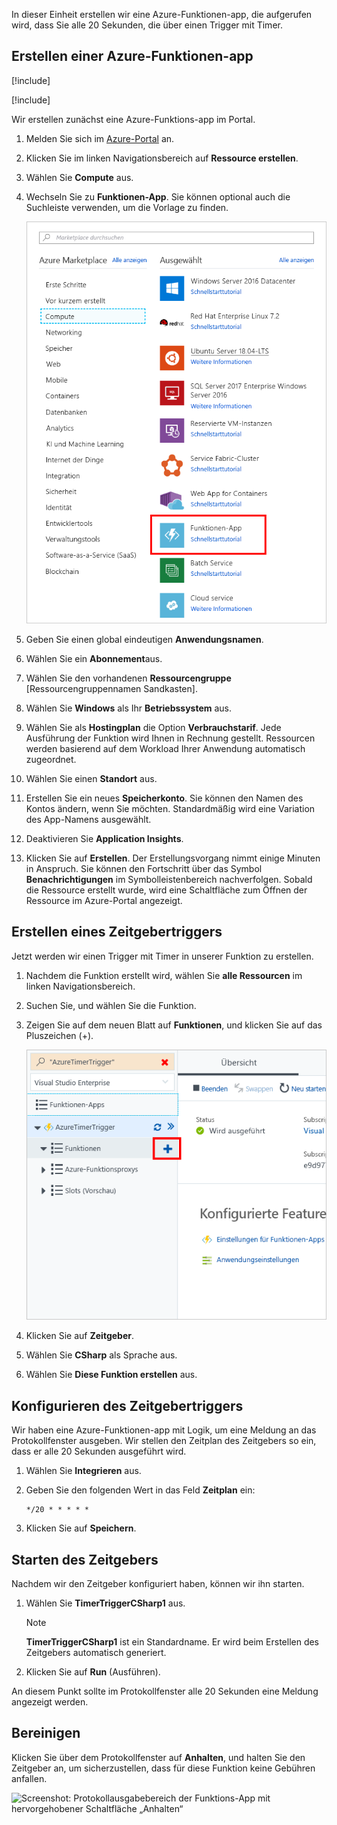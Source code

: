 In dieser Einheit erstellen wir eine Azure-Funktionen-app, die aufgerufen wird, dass Sie alle 20 Sekunden, die über einen Trigger mit Timer.

## <a name="create-an-azure-function-app"></a>Erstellen einer Azure-Funktionen-app

[!include[](../../../includes/azure-sandbox-activate.md)]

[!include[](../../../includes/azure-sandbox-regions-first-mention-note.md)]

Wir erstellen zunächst eine Azure-Funktions-app im Portal.

1. Melden Sie sich im [Azure-Portal](https://portal.azure.com?azure-portal=true) an.

1. Klicken Sie im linken Navigationsbereich auf **Ressource erstellen**.

1. Wählen Sie **Compute** aus.

1. Wechseln Sie zu **Funktionen-App**. Sie können optional auch die Suchleiste verwenden, um die Vorlage zu finden.

    ![Screenshot: Blatt „Ressource erstellen“ im Azure-Portal mit hervorgehobener Funktions-App.](../media/4-click-function-app.png)

1. Geben Sie einen global eindeutigen **Anwendungsnamen**.

1. Wählen Sie ein **Abonnement**aus.

1. Wählen Sie den vorhandenen **Ressourcengruppe** <rgn>[Ressourcengruppennamen Sandkasten]</rgn>.

1. Wählen Sie **Windows** als Ihr **Betriebssystem** aus.

1. Wählen Sie als **Hostingplan** die Option **Verbrauchstarif**. Jede Ausführung der Funktion wird Ihnen in Rechnung gestellt. Ressourcen werden basierend auf dem Workload Ihrer Anwendung automatisch zugeordnet.

1. Wählen Sie einen **Standort** aus.

1. Erstellen Sie ein neues **Speicherkonto**. Sie können den Namen des Kontos ändern, wenn Sie möchten. Standardmäßig wird eine Variation des App-Namens ausgewählt.

1. Deaktivieren Sie **Application Insights**.

1. Klicken Sie auf **Erstellen**. Der Erstellungsvorgang nimmt einige Minuten in Anspruch. Sie können den Fortschritt über das Symbol **Benachrichtigungen** im Symbolleistenbereich nachverfolgen. Sobald die Ressource erstellt wurde, wird eine Schaltfläche zum Öffnen der Ressource im Azure-Portal angezeigt.

## <a name="create-a-timer-trigger"></a>Erstellen eines Zeitgebertriggers

Jetzt werden wir einen Trigger mit Timer in unserer Funktion zu erstellen.

1. Nachdem die Funktion erstellt wird, wählen Sie **alle Ressourcen** im linken Navigationsbereich.

1. Suchen Sie, und wählen Sie die Funktion.

1. Zeigen Sie auf dem neuen Blatt auf **Funktionen**, und klicken Sie auf das Pluszeichen (+).

    ![Screenshot: Blatt „Funktions-App“ im Azure-Portal mit hervorgehobenem Pluszeichen (+) im Untermenü „Funktionen“](../media/4-hover-function.png)

1. Klicken Sie auf **Zeitgeber**.

1. Wählen Sie **CSharp** als Sprache aus.

1. Wählen Sie **Diese Funktion erstellen** aus.

## <a name="configure-the-timer-trigger"></a>Konfigurieren des Zeitgebertriggers

Wir haben eine Azure-Funktionen-app mit Logik, um eine Meldung an das Protokollfenster ausgeben. Wir stellen den Zeitplan des Zeitgebers so ein, dass er alle 20 Sekunden ausgeführt wird.

1. Wählen Sie **Integrieren** aus.

1. Geben Sie den folgenden Wert in das Feld **Zeitplan** ein:

    ```log
    */20 * * * * *
    ```

1. Klicken Sie auf **Speichern**.

## <a name="start-the-timer"></a>Starten des Zeitgebers

Nachdem wir den Zeitgeber konfiguriert haben, können wir ihn starten.

1. Wählen Sie **TimerTriggerCSharp1** aus.

    > [!NOTE]
    > **TimerTriggerCSharp1** ist ein Standardname. Er wird beim Erstellen des Zeitgebers automatisch generiert.

1. Klicken Sie auf **Run** (Ausführen).

An diesem Punkt sollte im Protokollfenster alle 20 Sekunden eine Meldung angezeigt werden.

## <a name="clean-up"></a>Bereinigen

Klicken Sie über dem Protokollfenster auf **Anhalten**, und halten Sie den Zeitgeber an, um sicherzustellen, dass für diese Funktion keine Gebühren anfallen.

![Screenshot: Protokollausgabebereich der Funktions-App mit hervorgehobener Schaltfläche „Anhalten“](../media/4-pause-timer.png)

